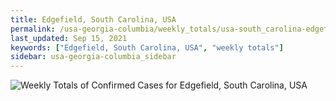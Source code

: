 ```yaml
---
title: Edgefield, South Carolina, USA
permalink: /usa-georgia-columbia/weekly_totals/usa-south_carolina-edgefield-weekly_totals.html
last_updated: Sep 15, 2021
keywords: ["Edgefield, South Carolina, USA", "weekly totals"]
sidebar: usa-georgia-columbia_sidebar
---
```


![Weekly Totals of Confirmed Cases for Edgefield, South Carolina, USA](/covid_tracker/images/graphs/usa-south_carolina-edgefield-weekly_totals_graph.png)
